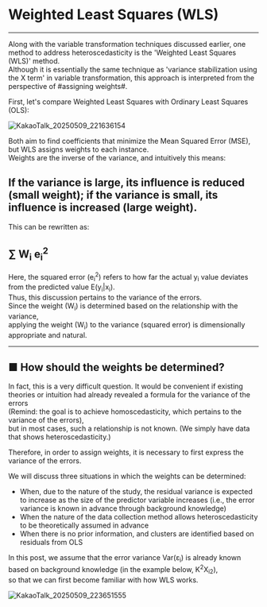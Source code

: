 # Weighted Least Squares (WLS)
---
Along with the variable transformation techniques discussed earlier, one method to address heteroscedasticity is the 'Weighted Least Squares (WLS)' method.  
Although it is essentially the same technique as 'variance stabilization using the X term' in variable transformation, this approach is interpreted from the perspective of #assigning weights#.

First, let's compare Weighted Least Squares with Ordinary Least Squares (OLS):

![KakaoTalk_20250509_221636154](https://github.com/user-attachments/assets/0e95cc8e-bdf3-4292-887e-451b2a71b700)

Both aim to find coefficients that minimize the Mean Squared Error (MSE), but WLS assigns weights to each instance.  
Weights are the inverse of the variance, and intuitively this means:

## If the variance is large, its influence is reduced (small weight); if the variance is small, its influence is increased (large weight).

This can be rewritten as:

## ∑ W<sub>i</sub> e<sub>i</sub><sup>2</sup>

Here, the squared error (e<sub>i</sub><sup>2</sup>) refers to how far the actual y<sub>i</sub> value deviates from the predicted value E(y<sub>i</sub>|x<sub>i</sub>).  
Thus, this discussion pertains to the variance of the errors.  
Since the weight (W<sub>i</sub>) is determined based on the relationship with the variance,  
applying the weight (W<sub>i</sub>) to the variance (squared error) is dimensionally appropriate and natural.

---
## ■ How should the weights be determined?

In fact, this is a very difficult question. It would be convenient if existing theories or intuition had already revealed a formula for the variance of the errors  
(Remind: the goal is to achieve homoscedasticity, which pertains to the variance of the errors),  
but in most cases, such a relationship is not known. (We simply have data that shows heteroscedasticity.)

Therefore, in order to assign weights, it is necessary to first express the variance of the errors.

We will discuss three situations in which the weights can be determined:
- When, due to the nature of the study, the residual variance is expected to increase as the size of the predictor variable increases (i.e., the error variance is known in advance through background knowledge)
- When the nature of the data collection method allows heteroscedasticity to be theoretically assumed in advance
- When there is no prior information, and clusters are identified based on residuals from OLS

In this post, we assume that the error variance Var(&epsilon;<sub>i</sub>) is already known based on background knowledge (in the example below, K<sup>2</sup>X<sub>i2</sub>),  
so that we can first become familiar with how WLS works.

![KakaoTalk_20250509_223651555](https://github.com/user-attachments/assets/e3925f3e-6f3a-4cdf-8774-f489930825b5)
